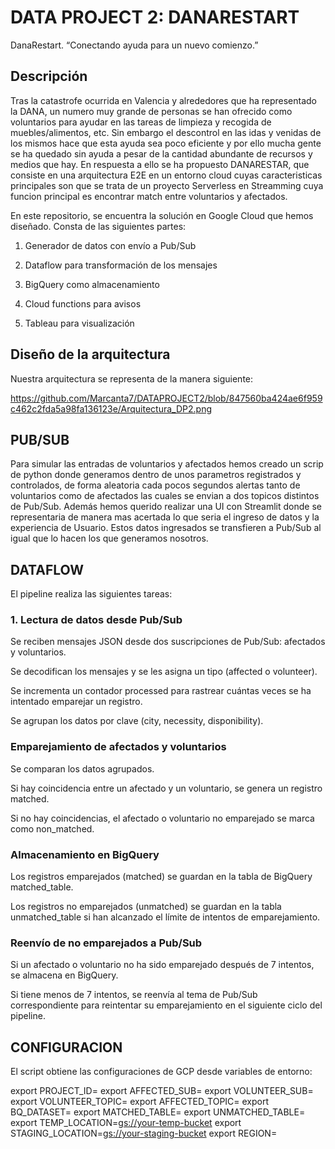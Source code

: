 # DATA PROJECT 2: DANARESTART
DanaRestart. “Conectando ayuda para un nuevo comienzo.”
## Descripción
Tras la catastrofe ocurrida en Valencia y alrededores que ha representado la DANA, un numero muy grande de personas se han ofrecido como voluntarios para ayudar en las tareas de limpieza y recogida de muebles/alimentos, etc. Sin embargo el descontrol en las idas y venidas de los mismos hace que esta ayuda sea poco eficiente y por ello mucha gente se ha quedado sin ayuda a pesar de la cantidad abundante de recursos y medios que hay. En respuesta a ello se ha propuesto DANARESTAR, que consiste en una arquitectura E2E en un entorno cloud cuyas caracteristicas principales son que se trata de un proyecto Serverless en Streamming cuya funcion principal es encontrar match entre voluntarios y afectados.

En este repositorio, se encuentra la solución en Google Cloud que hemos diseñado. Consta de las siguientes partes:

1. Generador de datos con envío a Pub/Sub

2. Dataflow para transformación de los mensajes

3. BigQuery como almacenamiento

4. Cloud functions para avisos

5. Tableau para visualización


## Diseño de la arquitectura
Nuestra arquitectura se representa de la manera siguiente:

https://github.com/Marcanta7/DATAPROJECT2/blob/847560ba424ae6f959c462c2fda5a98fa136123e/Arquitectura_DP2.png

## PUB/SUB

Para simular las entradas de voluntarios y afectados hemos creado un scrip de python donde generamos dentro de unos parametros registrados y controlados, de forma aleatoria cada pocos segundos alertas tanto de voluntarios como de afectados las cuales se envian a dos topicos distintos de Pub/Sub. Además hemos querido realizar una UI con Streamlit donde se representaria de manera mas acertada lo que seria el ingreso de datos y la experiencia de Usuario. Estos datos ingresados se transfieren a Pub/Sub al igual que lo hacen los que generamos nosotros.

## DATAFLOW
El pipeline realiza las siguientes tareas:

### 1. Lectura de datos desde Pub/Sub

Se reciben mensajes JSON desde dos suscripciones de Pub/Sub: afectados y voluntarios.

Se decodifican los mensajes y se les asigna un tipo (affected o volunteer).

Se incrementa un contador processed para rastrear cuántas veces se ha intentado emparejar un registro.

Se agrupan los datos por clave (city, necessity, disponibility).

### Emparejamiento de afectados y voluntarios

Se comparan los datos agrupados.

Si hay coincidencia entre un afectado y un voluntario, se genera un registro matched.

Si no hay coincidencias, el afectado o voluntario no emparejado se marca como non_matched.

### Almacenamiento en BigQuery

Los registros emparejados (matched) se guardan en la tabla de BigQuery matched_table.

Los registros no emparejados (unmatched) se guardan en la tabla unmatched_table si han alcanzado el límite de intentos de emparejamiento.

### Reenvío de no emparejados a Pub/Sub

Si un afectado o voluntario no ha sido emparejado después de 7 intentos, se almacena en BigQuery.

Si tiene menos de 7 intentos, se reenvía al tema de Pub/Sub correspondiente para reintentar su emparejamiento en el siguiente ciclo del pipeline.

## CONFIGURACION
El script obtiene las configuraciones de GCP desde variables de entorno:

export PROJECT_ID=<your-gcp-project>
export AFFECTED_SUB=<affected-subscription>
export VOLUNTEER_SUB=<volunteer-subscription>
export VOLUNTEER_TOPIC=<volunteer-topic>
export AFFECTED_TOPIC=<affected-topic>
export BQ_DATASET=<bigquery-dataset>
export MATCHED_TABLE=<matched-table>
export UNMATCHED_TABLE=<unmatched-table>
export TEMP_LOCATION=<gs://your-temp-bucket>
export STAGING_LOCATION=<gs://your-staging-bucket>
export REGION=<gcp-region>


